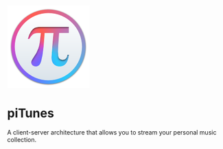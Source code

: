 ![pitunes](pitunes.png)

# piTunes

A client-server architecture that allows you to stream your personal music collection.
